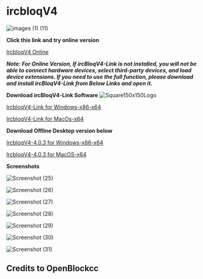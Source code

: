 # ircbloqV4
![images (1) (11)](https://user-images.githubusercontent.com/86342573/126527919-99bde8ef-8fc7-4d3e-93db-905a8cedadde.jpeg)


**Click this link and try online version** 
 
 [IrcbloqV4 Online](https://ircbloqcc.github.io/ircbloq)

_**Note: For Online Version, If ircBloqV4-Link is not installed, you will not be able to connect hardware devices, select third-party devices, and load device extensions. If you need to use the full function, please download and install ircBloqV4-Link from Below Links and open it.**_

**Download ircBloqV4-Link Software**
![Square150x150Logo](https://user-images.githubusercontent.com/86342573/127168902-349aea28-b806-4b59-8650-6054b93a6c37.png)

[IrcbloqV4-Link for Windows-x86-x64](https://drive.google.com/uc?export=download&confirm=aHON&id=1jI7Y-HGA5uFwW_dHCHK9U1D5UALvE1sK)

[IrcbloqV4-Link for MacOs-x64](https://drive.google.com/uc?export=download&confirm=Uu5a&id=1Iq1BUZNCBLvERgjPY_u07FgPiQke7NHg)
 
**Download Offline Desktop version below**

  [IrcbloqV4-4.0.3 for Windows-x86-x64](https://drive.google.com/uc?export=download&confirm=-fxZ&id=1nDt-nG05W_XADi0-xMgRhlvUaGVpXCxP)
  
  [IrcbloqV4-4.0.3 for MacOS-x64](https://drive.google.com/uc?export=download&confirm=CvWr&id=1zzfPwtIlhzy4DlWaatxLSE6r8GtVLAFf)

**Screenshots** 

![Screenshot (25)](https://user-images.githubusercontent.com/86342573/127304813-f6045374-11c6-4cc9-9545-1f02d9e58679.png)

![Screenshot (26)](https://user-images.githubusercontent.com/86342573/127304821-8d0e1d58-f68e-4551-ac98-26a93d7de8ea.png)

![Screenshot (27)](https://user-images.githubusercontent.com/86342573/127304823-b432a36d-a3ba-434d-8c84-09aa45b03fbf.png)

![Screenshot (28)](https://user-images.githubusercontent.com/86342573/127304824-fcddba7f-4b1b-46e4-8965-64d3331f562e.png)

![Screenshot (29)](https://user-images.githubusercontent.com/86342573/127304829-1e58355b-33bf-49cf-9a9a-113171120b43.png)

![Screenshot (30)](https://user-images.githubusercontent.com/86342573/127304833-1f3ed7ad-0328-478a-8e45-25421933c87e.png)

![Screenshot (31)](https://user-images.githubusercontent.com/86342573/127304834-f72354e2-37fc-4cce-8e2c-745f0e31919a.png)

## Credits to OpenBlockcc
